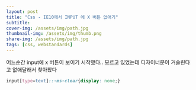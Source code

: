 ```yaml
---
layout: post
title: "Css - IE10에서 INPUT 에 X 버튼 없애기"
subtitle: 
cover-img: /assets/img/path.jpg
thumbnail-img: /assets/img/thumb.png
share-img: /assets/img/path.jpg
tags: [css, webstandards]
---
```

어느순간 input에 x 버튼이 보이기 시작했다.. 모르고 있었는데 디자이너분이 거슬린다고 없애달래서 찾아봤다
<!--more-->

```css
input[type=text]::-ms-clear{display: none;}
```
